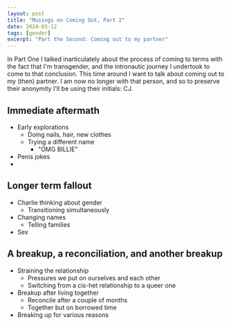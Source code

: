 ```yaml
---
layout: post
title: "Musings on Coming Out, Part 2"
date: 2024-03-12
tags: [gender]
excerpt: "Part the Second: Coming out to my partner"
---
```


In Part One I talked inarticulately about the process of coming to terms with the fact that I'm transgender, and the intronautic journey I undertook to come to that conclusion. This time around I want to talk about coming out to my (then) partner. I am now no longer with that person, and so to preserve their anonymity I'll be using their initials: CJ.

## Immediate aftermath
- Early explorations
  - Doing nails, hair, new clothes
  - Trying a different name
    - "OMG BILLIE"
- Penis jokes
-


## Longer term fallout
- Charlie thinking about gender
  - Transitioning simultaneously
- Changing names
  - Telling families
- Sex 

## A breakup, a reconciliation, and another breakup
- Straining the relationship
  - Pressures we put on ourselves and each other
  - Switching from a cis-het relationship to a queer one
- Breakup after living together
  - Reconcile after a couple of months
  - Together but on borrowed time
- Breaking up for various reasons
